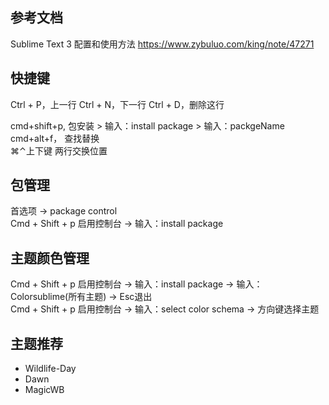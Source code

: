 
## 参考文档

Sublime Text 3 配置和使用方法
https://www.zybuluo.com/king/note/47271


## 快捷键

Ctrl + P，上一行
Ctrl + N，下一行
Ctrl + D，删除这行

cmd+shift+p,  包安装 > 输入：install package > 输入：packgeName  
cmd+alt+f，   查找替换  
⌘⌃上下键      两行交换位置  


## 包管理

首选项 -> package control  
Cmd + Shift + p 启用控制台 -> 输入：install package  


## 主题颜色管理

Cmd + Shift + p 启用控制台 -> 输入：install package -> 输入：Colorsublime(所有主题) -> Esc退出  
Cmd + Shift + p 启用控制台 -> 输入：select color schema -> 方向键选择主题  


## 主题推荐

- Wildlife-Day
- Dawn
- MagicWB

